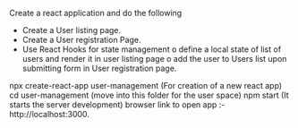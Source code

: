 Create a react application and do the following
-	Create a User listing page. 
-	Create a User registration Page.
-	Use React Hooks for state management 
o	define a local state of list of users and render it in user listing page
o	add the user to Users list upon submitting form in User registration page.

npx create-react-app user-management (For creation of a new react app)
cd user-management (move into this folder for the user space)
npm start (It starts the server development)
browser link to open app :- http://localhost:3000.

